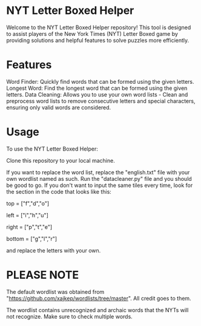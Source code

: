 # **NYT Letter Boxed Helper**

Welcome to the NYT Letter Boxed Helper repository! This tool is designed to assist players of the New York Times (NYT) Letter Boxed game by providing solutions and helpful features to solve puzzles more efficiently.

# **Features**
Word Finder: Quickly find words that can be formed using the given letters.
Longest Word: Find the longest word that can be formed using the given letters.
Data Cleaning: Allows you to use your own word lists - Clean and preprocess word lists to remove consecutive letters and special characters, ensuring only valid words are considered.

# **Usage**
To use the NYT Letter Boxed Helper:

Clone this repository to your local machine.

If you want to replace the word list, replace the "english.txt" file with your own wordlist named as such. Run the "datacleaner.py" file and you should be good to go.
If you don't want to input the same tiles every time, look for the section in the code that looks like this:

top = ["f","d","o"]

left = ["i","h","u"]

right = ["p","t","e"]

bottom = ["g","l","r"]

and replace the letters with your own.

# **PLEASE NOTE**

The default wordlist was obtained from "https://github.com/xajkep/wordlists/tree/master". All credit goes to them.

The wordlist contains unrecognized and archaic words that the NYTs will not recognize. Make sure to check multiple words.


